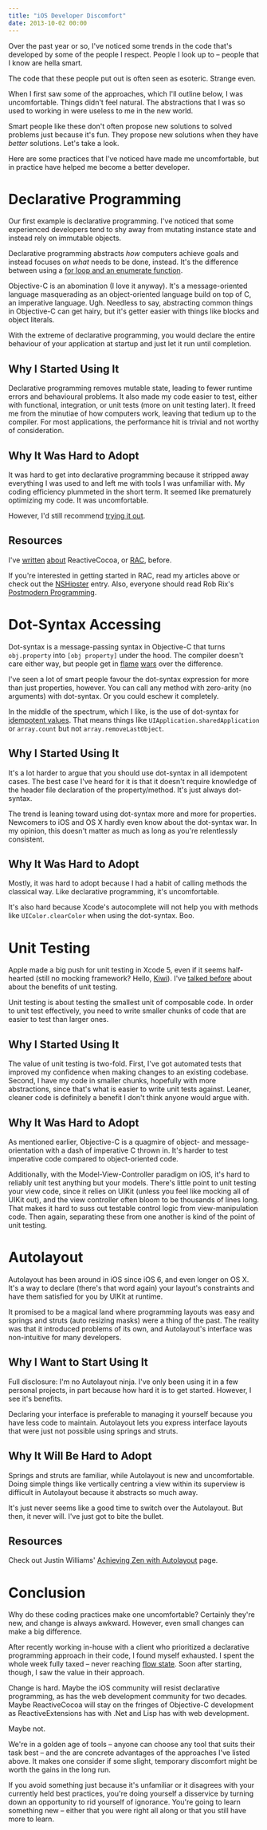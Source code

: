 ```yaml
---
title: "iOS Developer Discomfort"
date: 2013-10-02 00:00
---
```


Over the past year or so, I've noticed some trends in the code that's developed by some of the people I respect. People I look up to – people that I know are hella smart.

The code that these people put out is often seen as esoteric. Strange even.

When I first saw some of the approaches, which I'll outline below, I was uncomfortable. Things didn't feel natural. The abstractions that I was so used to working in were useless to me in the new world.

Smart people like these don't often propose new solutions to solved problems just because it's fun. They propose new solutions when they have _better_ solutions. Let's take a look.

Here are some practices that I've noticed have made me uncomfortable, but in practice have helped me become a better developer.

# Declarative Programming

Our first example is declarative programming. I've noticed that some experienced developers tend to shy away from mutating instance state and instead rely on immutable objects.

Declarative programming abstracts _how_ computers achieve goals and instead focuses on _what_ needs to be done, instead. It's the difference between using a [for loop and an enumerate function](http://ashfurrow.com/blog/stop-writing-for-loops).

Objective-C is an abomination (I love it anyway). It's a message-oriented language masquerading as an object-oriented language build on top of C, an imperative language. Ugh. Needless to say, abstracting common things in Objective-C can get hairy, but it's getter easier with things like blocks and object literals.

With the extreme of declarative programming, you would declare the entire behaviour of your application at startup and just let it run until completion.

## Why I Started Using It

Declarative programming removes mutable state, leading to fewer runtime errors and behavioural problems. It also made my code easier to test, either with functional, integration, or unit tests (more on unit testing later). It freed me from the minutiae of how computers work, leaving that tedium up to the compiler. For most applications, the performance hit is trivial and not worthy of consideration.

## Why It Was Hard to Adopt

It was hard to get into declarative programming because it stripped away everything I was used to and left me with tools I was unfamiliar with. My coding efficiency plummeted in the short term. It seemed like prematurely optimizing my code. It was uncomfortable.

However, I'd still recommend [trying it out](http://labs.teehanlax.com/project/upcoming).

## Resources

I've [written](http://www.teehanlax.com/blog/reactivecocoa/) [about](http://www.teehanlax.com/blog/getting-started-with-reactivecocoa/) ReactiveCocoa, or [RAC](https://github.com/ReactiveCocoa/ReactiveCocoa), before.

If you're interested in getting started in RAC, read my articles above or check out the [NSHipster](http://nshipster.com/reactivecocoa/) entry. Also, everyone should read Rob Rix's [Postmodern Programming](https://github.com/robrix/Postmodern-Programming/blob/master/Postmodern%20Programming.md).

# Dot-Syntax Accessing

Dot-syntax is a message-passing syntax in Objective-C that turns `obj.property` into `[obj property]` under the hood. The compiler doesn't care either way, but people get in [flame](http://qualitycoding.org/dot-notation/) [wars](http://qualitycoding.org/dot-notation-wins/) over the difference.

I've seen a lot of smart people favour the dot-syntax expression for more than just properties, however. You can call any method with zero-arity (no arguments) with dot-syntax. Or you could eschew it completely.

In the middle of the spectrum, which I like, is the use of dot-syntax for [idempotent values](https://github.com/github/objective-c-conventions#expressions). That means things like `UIApplication.sharedApplication` or `array.count` but not `array.removeLastObject`.

## Why I Started Using It

It's a lot harder to argue that you should use dot-syntax in all idempotent cases. The best case I've heard for it is that it doesn't require knowledge of the header file declaration of the property/method. It's just always dot-syntax.

The trend is leaning toward using dot-syntax more and more for properties. Newcomers to iOS and OS X hardly even know about the dot-syntax war. In my opinion, this doesn't matter as much as long as you're relentlessly consistent.

## Why It Was Hard to Adopt

Mostly, it was hard to adopt because I had a habit of calling methods the classical way. Like declarative programming, it's uncomfortable.

It's also hard because Xcode's autocomplete will not help you with methods like `UIColor.clearColor` when using the dot-syntax. Boo.

# Unit Testing

Apple made a big push for unit testing in Xcode 5, even if it seems half-hearted (still no mocking framework? Hello, [Kiwi](https://github.com/allending/Kiwi)). I've [talked before](http://ashfurrow.com/blog/objective-c-vitamins) about about the benefits of unit testing.

Unit testing is about testing the smallest unit of composable code. In order to unit test effectively, you need to write smaller chunks of code that are easier to test than larger ones.

## Why I Started Using It

The value of unit testing is two-fold. First, I've got automated tests that improved my confidence when making changes to an existing codebase. Second, I have my code in smaller chunks, hopefully with more abstractions, since that's what is easier to write unit tests against. Leaner, cleaner code is definitely a benefit I don't think anyone would argue with.

## Why It Was Hard to Adopt

As mentioned earlier, Objective-C is a quagmire of object- and message-orientation with a dash of imperative C thrown in. It's harder to test imperative code compared to object-oriented code.

Additionally, with the Model-View-Controller paradigm on iOS, it's hard to reliably unit test anything but your models. There's little point to unit testing your view code, since it relies on UIKit (unless you feel like mocking all of UIKit out), and the view controller often bloom to be thousands of lines long. That makes it hard to suss out testable control logic from view-manipulation code. Then again, separating these from one another is kind of the point of unit testing.

# Autolayout

Autolayout has been around in iOS since iOS 6, and even longer on OS X. It's a way to declare (there's that word again) your layout's constraints and have them satisfied for you by UIKit at runtime.

It promised to be a magical land where programming layouts was easy and springs and struts (auto resizing masks) were a thing of the past. The reality was that it introduced problems of its own, and Autolayout's interface was non-intuitive for many developers.

## Why I Want to Start Using It

Full disclosure: I'm no Autolayout ninja. I've only been using it in a few personal projects, in part because how hard it is to get started. However, I see it's benefits.

Declaring your interface is preferable to managing it yourself because you have less code to maintain. Autolayout lets you express interface layouts that were just not possible using springs and struts.

## Why It Will Be Hard to Adopt

Springs and struts are familiar, while Autolayout is new and uncomfortable. Doing simple things like vertically centring a view within its superview is difficult in Autolayout because it abstracts so much away.

It's just never seems like a good time to switch over the Autolayout. But then, it never will. I've just got to bite the bullet.

## Resources

Check out Justin Williams' [Achieving Zen with Autolayout](http://carpeaqua.com/autolayout/) page.

# Conclusion

Why do these coding practices make one uncomfortable? Certainly they're new, and change is always awkward. However, even small changes can make a big difference.

After recently working in-house with a client who prioritized a declarative programming approach in their code, I found myself exhausted. I spent the whole week fully taxed&nbsp;– never reaching [flow state](http://en.wikipedia.org/wiki/Flow_(psychology)). Soon after starting, though, I saw the value in their approach.

Change is hard. Maybe the iOS community will resist declarative programming, as has the web development community for two decades. Maybe ReactiveCocoa will stay on the fringes of Objective-C development as ReactiveExtensions has with .Net and Lisp has with web development.

Maybe not.

We're in a golden age of tools – anyone can choose any tool that suits their task best&nbsp;– and the are concrete advantages of the approaches I've listed above. It makes one consider if some slight, temporary discomfort might be worth the gains in the long run.

If you avoid something just because it's unfamiliar or it disagrees with your currently held best practices, you're doing yourself a disservice by turning down an opportunity to rid yourself of ignorance. You're going to learn something new – either that you were right all along or that you still have more to learn.

<!-- more -->

